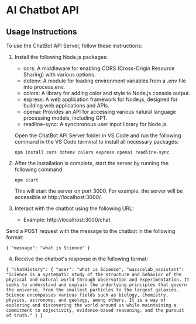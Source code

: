 # AI Chatbot API

## Usage Instructions

To use the ChatBot API Server, follow these instructions:

1. Install the following Node.js packages:
   - cors: A middleware for enabling CORS (Cross-Origin Resource Sharing) with various options.
   - dotenv: A module for loading environment variables from a .env file into process.env.
   - colors: A library for adding color and style to Node.js console output.
   - express: A web application framework for Node.js, designed for building web applications and APIs.
   - openai: Provides an API for accessing various natural language processing models, including GPT.
   - readline-sync: A synchronous user input library for Node.js.

   Open the ChatBot API Server folder in VS Code and run the following command in the VS Code terminal to install all necessary packages:

   `npm install cors dotenv colors express openai readline-sync`

2. After the installation is complete, start the server by running the following command:

   `npm start`

   This will start the server on port 3000. For example, the server will be accessible at http://localhost:3000/.

3. Interact with the chatbot using the following URL:
   - Example: http://localhost:3000/chat

Send a POST request with the message to the chatbot in the following format:

   `{
   "message": "what is Science"
   }`

4. Receive the chatbot's response in the following format:

`{
"chatHistory": {
"user": "what is Science",
"wasscelab_assistant": "Science is a systematic study of the structure and behavior of the physical and natural world through observation and experimentation. It seeks to understand and explain the underlying principles that govern the universe, from the smallest particles to the largest galaxies. Science encompasses various fields such as biology, chemistry, physics, astronomy, and geology, among others. It is a way of exploring and discovering the world around us while maintaining a commitment to objectivity, evidence-based reasoning, and the pursuit of truth."
}
}`
